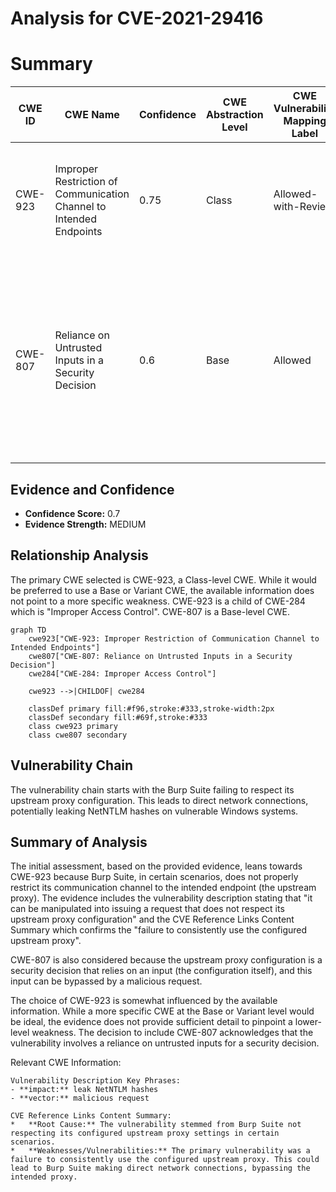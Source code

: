# Analysis for CVE-2021-29416

# Summary
| CWE ID | CWE Name | Confidence | CWE Abstraction Level | CWE Vulnerability Mapping Label | CWE-Vulnerability Mapping Notes |
|---|---|---|---|---|---|
| CWE-923 | Improper Restriction of Communication Channel to Intended Endpoints | 0.75 | Class | Allowed-with-Review | Primary CWE.  The product does not properly ensure that it is communicating with the correct endpoint. |
| CWE-807 | Reliance on Untrusted Inputs in a Security Decision | 0.6 | Base | Allowed | Secondary CWE. The product uses a protection mechanism that relies on the existence or values of an input, but the input can be modified by an untrusted actor in a way that bypasses the protection mechanism. |

## Evidence and Confidence

*   **Confidence Score:** 0.7
*   **Evidence Strength:** MEDIUM

## Relationship Analysis
The primary CWE selected is CWE-923, a Class-level CWE. While it would be preferred to use a Base or Variant CWE, the available information does not point to a more specific weakness. CWE-923 is a child of CWE-284 which is "Improper Access Control". CWE-807 is a Base-level CWE.

```mermaid
graph TD
    cwe923["CWE-923: Improper Restriction of Communication Channel to Intended Endpoints"]
    cwe807["CWE-807: Reliance on Untrusted Inputs in a Security Decision"]
    cwe284["CWE-284: Improper Access Control"]

    cwe923 -->|CHILDOF| cwe284
    
    classDef primary fill:#f96,stroke:#333,stroke-width:2px
    classDef secondary fill:#69f,stroke:#333
    class cwe923 primary
    class cwe807 secondary
```

## Vulnerability Chain
The vulnerability chain starts with the Burp Suite failing to respect its upstream proxy configuration. This leads to direct network connections, potentially leaking NetNTLM hashes on vulnerable Windows systems.

## Summary of Analysis
The initial assessment, based on the provided evidence, leans towards CWE-923 because Burp Suite, in certain scenarios, does not properly restrict its communication channel to the intended endpoint (the upstream proxy). The evidence includes the vulnerability description stating that "it can be manipulated into issuing a request that does not respect its upstream proxy configuration" and the CVE Reference Links Content Summary which confirms the "failure to consistently use the configured upstream proxy".

CWE-807 is also considered because the upstream proxy configuration is a security decision that relies on an input (the configuration itself), and this input can be bypassed by a malicious request.

The choice of CWE-923 is somewhat influenced by the available information. While a more specific CWE at the Base or Variant level would be ideal, the evidence does not provide sufficient detail to pinpoint a lower-level weakness. The decision to include CWE-807 acknowledges that the vulnerability involves a reliance on untrusted inputs for a security decision.

Relevant CWE Information:
```
Vulnerability Description Key Phrases:
- **impact:** leak NetNTLM hashes
- **vector:** malicious request
```

```
CVE Reference Links Content Summary:
*   **Root Cause:** The vulnerability stemmed from Burp Suite not respecting its configured upstream proxy settings in certain scenarios.
*   **Weaknesses/Vulnerabilities:** The primary vulnerability was a failure to consistently use the configured upstream proxy. This could lead to Burp Suite making direct network connections, bypassing the intended proxy.
```